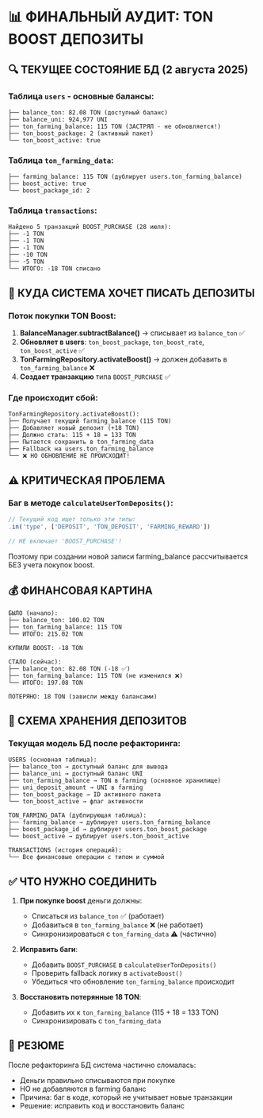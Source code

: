 # 📊 ФИНАЛЬНЫЙ АУДИТ: TON BOOST ДЕПОЗИТЫ

## 🔍 ТЕКУЩЕЕ СОСТОЯНИЕ БД (2 августа 2025)

### Таблица `users` - основные балансы:
```
├── balance_ton: 82.08 TON (доступный баланс)
├── balance_uni: 924,977 UNI 
├── ton_farming_balance: 115 TON (ЗАСТРЯЛ - не обновляется!)
├── ton_boost_package: 2 (активный пакет)
└── ton_boost_active: true
```

### Таблица `ton_farming_data`:
```
├── farming_balance: 115 TON (дублирует users.ton_farming_balance)
├── boost_active: true
└── boost_package_id: 2
```

### Таблица `transactions`:
```
Найдено 5 транзакций BOOST_PURCHASE (28 июля):
├── -1 TON
├── -1 TON  
├── -1 TON
├── -10 TON
├── -5 TON
└── ИТОГО: -18 TON списано
```

## 📍 КУДА СИСТЕМА ХОЧЕТ ПИСАТЬ ДЕПОЗИТЫ

### Поток покупки TON Boost:
1. **BalanceManager.subtractBalance()** → списывает из `balance_ton` ✅
2. **Обновляет в users**: `ton_boost_package`, `ton_boost_rate`, `ton_boost_active` ✅
3. **TonFarmingRepository.activateBoost()** → должен добавить в `ton_farming_balance` ❌
4. **Создает транзакцию** типа `BOOST_PURCHASE` ✅

### Где происходит сбой:
```
TonFarmingRepository.activateBoost():
├── Получает текущий farming_balance (115 TON)
├── Добавляет новый депозит (+18 TON)
├── Должно стать: 115 + 18 = 133 TON
├── Пытается сохранить в ton_farming_data
├── Fallback на users.ton_farming_balance
└── ❌ НО ОБНОВЛЕНИЕ НЕ ПРОИСХОДИТ!
```

## ⚠️ КРИТИЧЕСКАЯ ПРОБЛЕМА

### Баг в методе `calculateUserTonDeposits()`:
```typescript
// Текущий код ищет только эти типы:
.in('type', ['DEPOSIT', 'TON_DEPOSIT', 'FARMING_REWARD'])

// НЕ включает 'BOOST_PURCHASE'!
```

Поэтому при создании новой записи farming_balance рассчитывается БЕЗ учета покупок boost.

## 💰 ФИНАНСОВАЯ КАРТИНА

```
БЫЛО (начало):
├── balance_ton: 100.02 TON
├── ton_farming_balance: 115 TON
└── ИТОГО: 215.02 TON

КУПИЛИ BOOST: -18 TON

СТАЛО (сейчас):
├── balance_ton: 82.08 TON (-18 ✅)
├── ton_farming_balance: 115 TON (не изменился ❌)
└── ИТОГО: 197.08 TON

ПОТЕРЯНО: 18 TON (зависли между балансами)
```

## 🎯 СХЕМА ХРАНЕНИЯ ДЕПОЗИТОВ

### Текущая модель БД после рефакторинга:

```
USERS (основная таблица):
├── balance_ton → доступный баланс для вывода
├── balance_uni → доступный баланс UNI
├── ton_farming_balance → TON в farming (основное хранилище)
├── uni_deposit_amount → UNI в farming
├── ton_boost_package → ID активного пакета
└── ton_boost_active → флаг активности

TON_FARMING_DATA (дублирующая таблица):
├── farming_balance → дублирует users.ton_farming_balance
├── boost_package_id → дублирует users.ton_boost_package
└── boost_active → дублирует users.ton_boost_active

TRANSACTIONS (история операций):
└── Все финансовые операции с типом и суммой
```

## ✅ ЧТО НУЖНО СОЕДИНИТЬ

1. **При покупке boost** деньги должны:
   - Списаться из `balance_ton` ✅ (работает)
   - Добавиться в `ton_farming_balance` ❌ (не работает)
   - Синхронизироваться с `ton_farming_data` ⚠️ (частично)

2. **Исправить баги**:
   - Добавить `BOOST_PURCHASE` в `calculateUserTonDeposits()`
   - Проверить fallback логику в `activateBoost()`
   - Убедиться что обновление `ton_farming_balance` происходит

3. **Восстановить потерянные 18 TON**:
   - Добавить их к `ton_farming_balance` (115 + 18 = 133 TON)
   - Синхронизировать с `ton_farming_data`

## 📝 РЕЗЮМЕ

После рефакторинга БД система частично сломалась:
- Деньги правильно списываются при покупке
- НО не добавляются в farming баланс
- Причина: баг в коде, который не учитывает новые транзакции
- Решение: исправить код и восстановить баланс